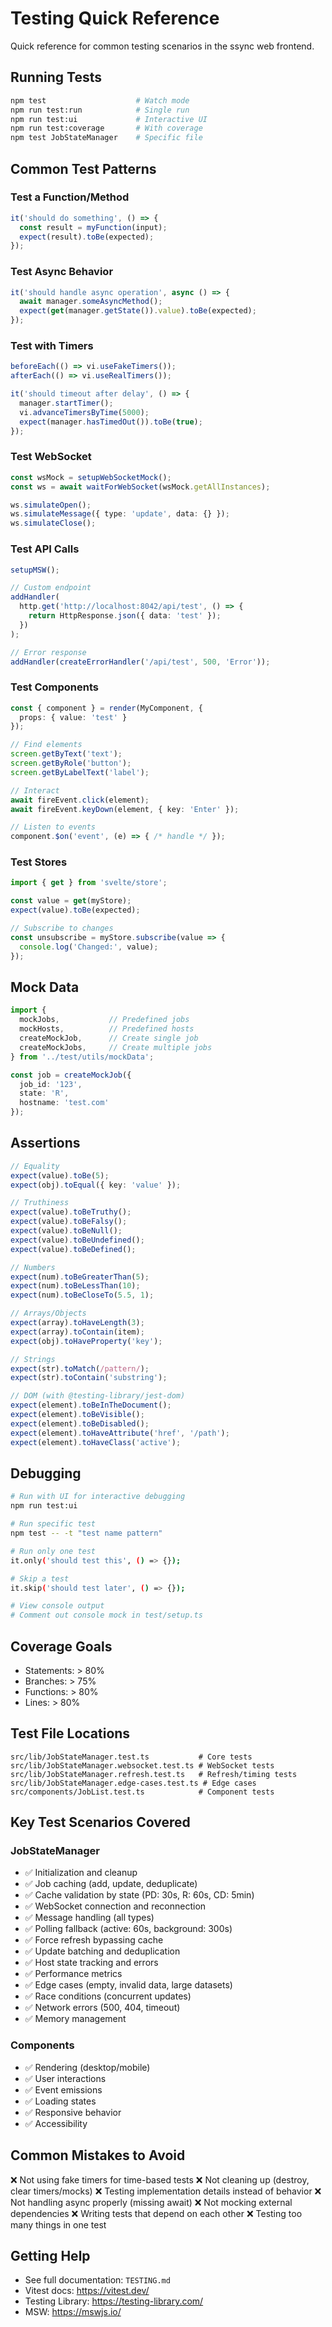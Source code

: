 # Testing Quick Reference

Quick reference for common testing scenarios in the ssync web frontend.

## Running Tests

```bash
npm test                    # Watch mode
npm run test:run            # Single run
npm run test:ui             # Interactive UI
npm run test:coverage       # With coverage
npm test JobStateManager    # Specific file
```

## Common Test Patterns

### Test a Function/Method

```typescript
it('should do something', () => {
  const result = myFunction(input);
  expect(result).toBe(expected);
});
```

### Test Async Behavior

```typescript
it('should handle async operation', async () => {
  await manager.someAsyncMethod();
  expect(get(manager.getState()).value).toBe(expected);
});
```

### Test with Timers

```typescript
beforeEach(() => vi.useFakeTimers());
afterEach(() => vi.useRealTimers());

it('should timeout after delay', () => {
  manager.startTimer();
  vi.advanceTimersByTime(5000);
  expect(manager.hasTimedOut()).toBe(true);
});
```

### Test WebSocket

```typescript
const wsMock = setupWebSocketMock();
const ws = await waitForWebSocket(wsMock.getAllInstances);

ws.simulateOpen();
ws.simulateMessage({ type: 'update', data: {} });
ws.simulateClose();
```

### Test API Calls

```typescript
setupMSW();

// Custom endpoint
addHandler(
  http.get('http://localhost:8042/api/test', () => {
    return HttpResponse.json({ data: 'test' });
  })
);

// Error response
addHandler(createErrorHandler('/api/test', 500, 'Error'));
```

### Test Components

```typescript
const { component } = render(MyComponent, {
  props: { value: 'test' }
});

// Find elements
screen.getByText('text');
screen.getByRole('button');
screen.getByLabelText('label');

// Interact
await fireEvent.click(element);
await fireEvent.keyDown(element, { key: 'Enter' });

// Listen to events
component.$on('event', (e) => { /* handle */ });
```

### Test Stores

```typescript
import { get } from 'svelte/store';

const value = get(myStore);
expect(value).toBe(expected);

// Subscribe to changes
const unsubscribe = myStore.subscribe(value => {
  console.log('Changed:', value);
});
```

## Mock Data

```typescript
import {
  mockJobs,           // Predefined jobs
  mockHosts,          // Predefined hosts
  createMockJob,      // Create single job
  createMockJobs,     // Create multiple jobs
} from '../test/utils/mockData';

const job = createMockJob({
  job_id: '123',
  state: 'R',
  hostname: 'test.com'
});
```

## Assertions

```typescript
// Equality
expect(value).toBe(5);
expect(obj).toEqual({ key: 'value' });

// Truthiness
expect(value).toBeTruthy();
expect(value).toBeFalsy();
expect(value).toBeNull();
expect(value).toBeUndefined();
expect(value).toBeDefined();

// Numbers
expect(num).toBeGreaterThan(5);
expect(num).toBeLessThan(10);
expect(num).toBeCloseTo(5.5, 1);

// Arrays/Objects
expect(array).toHaveLength(3);
expect(array).toContain(item);
expect(obj).toHaveProperty('key');

// Strings
expect(str).toMatch(/pattern/);
expect(str).toContain('substring');

// DOM (with @testing-library/jest-dom)
expect(element).toBeInTheDocument();
expect(element).toBeVisible();
expect(element).toBeDisabled();
expect(element).toHaveAttribute('href', '/path');
expect(element).toHaveClass('active');
```

## Debugging

```bash
# Run with UI for interactive debugging
npm run test:ui

# Run specific test
npm test -- -t "test name pattern"

# Run only one test
it.only('should test this', () => {});

# Skip a test
it.skip('should test later', () => {});

# View console output
# Comment out console mock in test/setup.ts
```

## Coverage Goals

- Statements: > 80%
- Branches: > 75%
- Functions: > 80%
- Lines: > 80%

## Test File Locations

```
src/lib/JobStateManager.test.ts           # Core tests
src/lib/JobStateManager.websocket.test.ts # WebSocket tests
src/lib/JobStateManager.refresh.test.ts   # Refresh/timing tests
src/lib/JobStateManager.edge-cases.test.ts # Edge cases
src/components/JobList.test.ts            # Component tests
```

## Key Test Scenarios Covered

### JobStateManager
- ✅ Initialization and cleanup
- ✅ Job caching (add, update, deduplicate)
- ✅ Cache validation by state (PD: 30s, R: 60s, CD: 5min)
- ✅ WebSocket connection and reconnection
- ✅ Message handling (all types)
- ✅ Polling fallback (active: 60s, background: 300s)
- ✅ Force refresh bypassing cache
- ✅ Update batching and deduplication
- ✅ Host state tracking and errors
- ✅ Performance metrics
- ✅ Edge cases (empty, invalid data, large datasets)
- ✅ Race conditions (concurrent updates)
- ✅ Network errors (500, 404, timeout)
- ✅ Memory management

### Components
- ✅ Rendering (desktop/mobile)
- ✅ User interactions
- ✅ Event emissions
- ✅ Loading states
- ✅ Responsive behavior
- ✅ Accessibility

## Common Mistakes to Avoid

❌ Not using fake timers for time-based tests
❌ Not cleaning up (destroy, clear timers/mocks)
❌ Testing implementation details instead of behavior
❌ Not handling async properly (missing await)
❌ Not mocking external dependencies
❌ Writing tests that depend on each other
❌ Testing too many things in one test

## Getting Help

- See full documentation: `TESTING.md`
- Vitest docs: https://vitest.dev/
- Testing Library: https://testing-library.com/
- MSW: https://mswjs.io/
